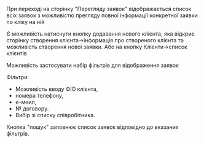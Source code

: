 При переході на сторінку "Перегляду заявок" відображається список всіх заявок з можливістю прегляду повної інформації конкретної заявки по кліку на ній

Є можливість натиснути кнопку додавання нового клієнта, яка
відкриє сторінку створення клієнта->iнформація про створеного клієнта та можливість створення нової заявки.
Або на кнопку Клієнти->список клієнтів

Можливість застосувати набір фільтрів для відображення заявок

Фільтри:

- Можливість вводу ФІО клієнта,
- номера телефону,
- е-меил,
- № договору.
- Вибір зі списку співробітника.

Кнопка "пошук" заповнює список заявок відповідно  до вказаних фільтрів.
